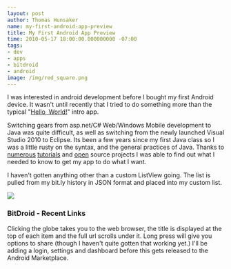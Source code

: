 ```yaml
---
layout: post
author: Thomas Hunsaker
name: my-first-android-app-preview
title: My First Android App Preview
time: 2010-05-17 18:00:00.000000000 -07:00
tags:
- dev
- apps
- bitdroid
- android
image: /img/red_square.png
---
```

I was interested in android development before I bought my first Android device. It wasn't until recently that I tried to do something more than the typical "[Hello, World!](http://developer.android.com/resources/tutorials/hello-world.html)" intro app.

Switching gears from asp.net/C# Web/Windows Mobile development to Java was quite difficult, as well as switching from the newly launched Visual Studio 2010 to Eclipse. Its been a few years since my first Java class so I was a little rusty on the syntax, and the general practices of Java. Thanks to [numerous](http://developerlife.com/tutorials/?p=327) [tutorials](http://android-developers.blogspot.com/2009/02/android-layout-tricks-1.html) and [open](http://github.com/ginatrapani/todo.txt-touch) source projects I was able to find out what I needed to know to get my app to do what I want.

I haven't gotten anything other than a custom ListView going. The list is pulled from my bit.ly history in JSON format and placed into my custom list.

<div>
    <img src="http://1.bp.blogspot.com/_DiR5Uh09_qs/S_Fk_SVruZI/AAAAAAAAEuY/5tnaWJ28jps/s1600/BitDroid_LinksList_preview.jpg" /></a>
</div>

### BitDroid - Recent Links

Clicking the globe takes you to the web browser, the title is displayed at the top of each item and the full url scrolls under it. Long press will give you options to share (though I haven't quite gotten that working yet.)
I'll be adding a login, settings and dashboard before this gets released to the Android Marketplace.
